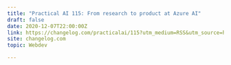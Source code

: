 ```yaml
---
title: "Practical AI 115: From research to product at Azure AI"
draft: false
date: 2020-12-07T22:00:00Z
link: https://changelog.com/practicalai/115?utm_medium=RSS&utm_source=hune
site: changelog.com
topic: Webdev  

---
```

